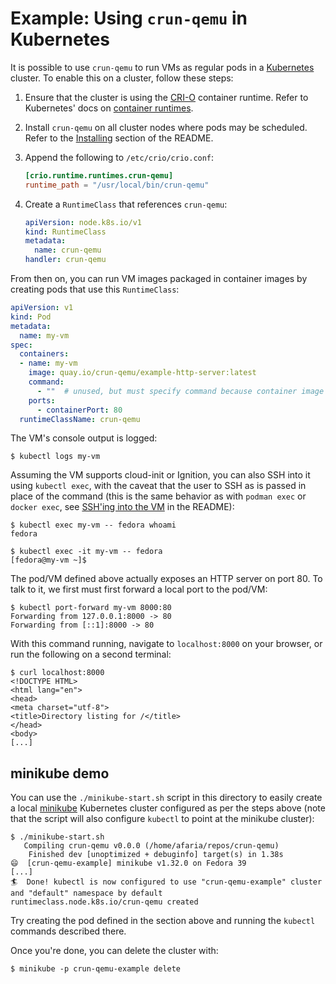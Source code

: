 # Example: Using `crun-qemu` in Kubernetes

It is possible to use `crun-qemu` to run VMs as regular pods in a [Kubernetes]
cluster. To enable this on a cluster, follow these steps:

1. Ensure that the cluster is using the [CRI-O] container runtime. Refer to
   Kubernetes' docs on [container runtimes].

2. Install `crun-qemu` on all cluster nodes where pods may be scheduled. Refer
   to the [Installing] section of the README.

3. Append the following to `/etc/crio/crio.conf`:

   ```toml
   [crio.runtime.runtimes.crun-qemu]
   runtime_path = "/usr/local/bin/crun-qemu"
   ```

4. Create a `RuntimeClass` that references `crun-qemu`:

   ```yaml
   apiVersion: node.k8s.io/v1
   kind: RuntimeClass
   metadata:
     name: crun-qemu
   handler: crun-qemu
   ```

From then on, you can run VM images packaged in container images by creating
pods that use this `RuntimeClass`:

```yaml
apiVersion: v1
kind: Pod
metadata:
  name: my-vm
spec:
  containers:
  - name: my-vm
    image: quay.io/crun-qemu/example-http-server:latest
    command:
      - ""  # unused, but must specify command because container image does not
    ports:
      - containerPort: 80
  runtimeClassName: crun-qemu
```

The VM's console output is logged:

```console
$ kubectl logs my-vm
```

Assuming the VM supports cloud-init or Ignition, you can also SSH into it using
`kubectl exec`, with the caveat that the user to SSH as is passed in place of
the command (this is the same behavior as with `podman exec` or `docker exec`,
see [SSH'ing into the VM] in the README):

```console
$ kubectl exec my-vm -- fedora whoami
fedora

$ kubectl exec -it my-vm -- fedora
[fedora@my-vm ~]$
```

The pod/VM defined above actually exposes an HTTP server on port 80. To talk to
it, we first must first forward a local port to the pod/VM:

```console
$ kubectl port-forward my-vm 8000:80
Forwarding from 127.0.0.1:8000 -> 80
Forwarding from [::1]:8000 -> 80
```

With this command running, navigate to `localhost:8000` on your browser, or run
the following on a second terminal:

```console
$ curl localhost:8000
<!DOCTYPE HTML>
<html lang="en">
<head>
<meta charset="utf-8">
<title>Directory listing for /</title>
</head>
<body>
[...]
```

## minikube demo

You can use the `./minikube-start.sh` script in this directory to easily create
a local [minikube] Kubernetes cluster configured as per the steps above (note
that the script will also configure `kubectl` to point at the minikube
cluster):

```console
$ ./minikube-start.sh
   Compiling crun-qemu v0.0.0 (/home/afaria/repos/crun-qemu)
    Finished dev [unoptimized + debuginfo] target(s) in 1.38s
😄  [crun-qemu-example] minikube v1.32.0 on Fedora 39
[...]
🏄  Done! kubectl is now configured to use "crun-qemu-example" cluster and "default" namespace by default
runtimeclass.node.k8s.io/crun-qemu created
```

Try creating the pod defined in the section above and running the `kubectl`
commands described there.

Once you're done, you can delete the cluster with:

```console
$ minikube -p crun-qemu-example delete
```

[container runtimes]: https://kubernetes.io/docs/setup/production-environment/container-runtimes/#cri-o
[CRI-O]: https://cri-o.io/
[Installing]: ../../README#installing
[Kubernetes]: https://kubernetes.io/
[minikube]: https://minikube.sigs.k8s.io/
[SSH'ing into the VM]: ../../README#sshing-into-the-vm
